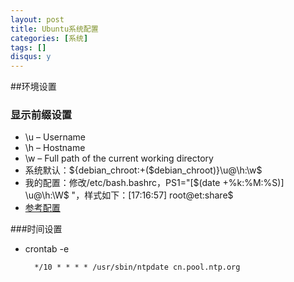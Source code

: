 ```yaml
---
layout: post
title: Ubuntu系统配置
categories: [系统]
tags: []
disqus: y
---
```

##环境设置
### 显示前缀设置
* \u – Username
* \h – Hostname
* \w – Full path of the current working directory
* 系统默认：${debian_chroot:+($debian_chroot)}\u@\h:\w\$
* 我的配置：修改/etc/bash.bashrc，PS1="[\$(date +%k:%M:%S)] \u@\h:\W\$ "，样式如下：[17:16:57] root@et:share$
* [参考配置](http://www.thegeekstuff.com/2008/09/bash-shell-ps1-10-examples-to-make-your-linux-prompt-like-angelina-jolie/)


###时间设置
* crontab -e
        
        */10 * * * * /usr/sbin/ntpdate cn.pool.ntp.org

